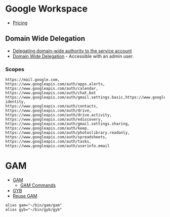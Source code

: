 # Google Workspace

- [Pricing](https://workspace.google.com/pricing)

## Domain Wide Delegation

- [Delegating domain-wide authority to the service account](https://developers.google.com/identity/protocols/oauth2/service-account#delegatingauthority)
- [Domain Wide Delegation](https://admin.google.com/ac/accountchooser?continue=https://admin.google.com/ac/owl/domainwidedelegation) - Accessible with an admin user.

### Scopes

```
https://mail.google.com,
https://www.googleapis.com/auth/apps.alerts,
https://www.googleapis.com/auth/calendar,
https://www.googleapis.com/auth/chat.bot
https://www.googleapis.com/auth/gmail.settings.basic,https://www.googleapis.com/auth/cloud-identity,
https://www.googleapis.com/auth/contacts,
https://www.googleapis.com/auth/drive,
https://www.googleapis.com/auth/drive.activity,
https://www.googleapis.com/auth/ediscovery,
https://www.googleapis.com/auth/gmail.settings.sharing,
https://www.googleapis.com/auth/keep,
https://www.googleapis.com/auth/photoslibrary.readonly,
https://www.googleapis.com/auth/spreadsheets,
https://www.googleapis.com/auth/tasks,
https://www.googleapis.com/auth/userinfo.email
```

# GAM

- [GAM](https://github.com/GAM-team/GAM)
  - [GAM Commands](https://github.com/GAM-team/GAM/wiki#more-simple-gam-commands)
- [GYB](https://github.com/GAM-team/got-your-back)
- [Reuse GAM](https://groups.google.com/g/google-apps-manager/c/DsWO3PKSAAM)

```
alias gam="~/bin/gam/gam"
alias gyb="~/bin/gyb/gyb"
```
